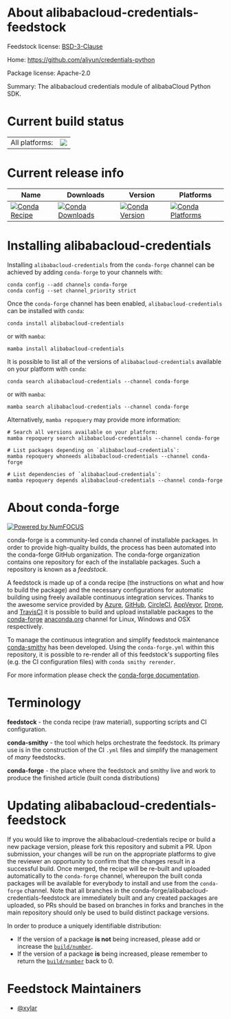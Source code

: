 About alibabacloud-credentials-feedstock
========================================

Feedstock license: [BSD-3-Clause](https://github.com/conda-forge/alibabacloud-credentials-feedstock/blob/main/LICENSE.txt)

Home: https://github.com/aliyun/credentials-python

Package license: Apache-2.0

Summary: The alibabacloud credentials module of alibabaCloud Python SDK.

Current build status
====================


<table><tr><td>All platforms:</td>
    <td>
      <a href="https://dev.azure.com/conda-forge/feedstock-builds/_build/latest?definitionId=19841&branchName=main">
        <img src="https://dev.azure.com/conda-forge/feedstock-builds/_apis/build/status/alibabacloud-credentials-feedstock?branchName=main">
      </a>
    </td>
  </tr>
</table>

Current release info
====================

| Name | Downloads | Version | Platforms |
| --- | --- | --- | --- |
| [![Conda Recipe](https://img.shields.io/badge/recipe-alibabacloud--credentials-green.svg)](https://anaconda.org/conda-forge/alibabacloud-credentials) | [![Conda Downloads](https://img.shields.io/conda/dn/conda-forge/alibabacloud-credentials.svg)](https://anaconda.org/conda-forge/alibabacloud-credentials) | [![Conda Version](https://img.shields.io/conda/vn/conda-forge/alibabacloud-credentials.svg)](https://anaconda.org/conda-forge/alibabacloud-credentials) | [![Conda Platforms](https://img.shields.io/conda/pn/conda-forge/alibabacloud-credentials.svg)](https://anaconda.org/conda-forge/alibabacloud-credentials) |

Installing alibabacloud-credentials
===================================

Installing `alibabacloud-credentials` from the `conda-forge` channel can be achieved by adding `conda-forge` to your channels with:

```
conda config --add channels conda-forge
conda config --set channel_priority strict
```

Once the `conda-forge` channel has been enabled, `alibabacloud-credentials` can be installed with `conda`:

```
conda install alibabacloud-credentials
```

or with `mamba`:

```
mamba install alibabacloud-credentials
```

It is possible to list all of the versions of `alibabacloud-credentials` available on your platform with `conda`:

```
conda search alibabacloud-credentials --channel conda-forge
```

or with `mamba`:

```
mamba search alibabacloud-credentials --channel conda-forge
```

Alternatively, `mamba repoquery` may provide more information:

```
# Search all versions available on your platform:
mamba repoquery search alibabacloud-credentials --channel conda-forge

# List packages depending on `alibabacloud-credentials`:
mamba repoquery whoneeds alibabacloud-credentials --channel conda-forge

# List dependencies of `alibabacloud-credentials`:
mamba repoquery depends alibabacloud-credentials --channel conda-forge
```


About conda-forge
=================

[![Powered by
NumFOCUS](https://img.shields.io/badge/powered%20by-NumFOCUS-orange.svg?style=flat&colorA=E1523D&colorB=007D8A)](https://numfocus.org)

conda-forge is a community-led conda channel of installable packages.
In order to provide high-quality builds, the process has been automated into the
conda-forge GitHub organization. The conda-forge organization contains one repository
for each of the installable packages. Such a repository is known as a *feedstock*.

A feedstock is made up of a conda recipe (the instructions on what and how to build
the package) and the necessary configurations for automatic building using freely
available continuous integration services. Thanks to the awesome service provided by
[Azure](https://azure.microsoft.com/en-us/services/devops/), [GitHub](https://github.com/),
[CircleCI](https://circleci.com/), [AppVeyor](https://www.appveyor.com/),
[Drone](https://cloud.drone.io/welcome), and [TravisCI](https://travis-ci.com/)
it is possible to build and upload installable packages to the
[conda-forge](https://anaconda.org/conda-forge) [anaconda.org](https://anaconda.org/)
channel for Linux, Windows and OSX respectively.

To manage the continuous integration and simplify feedstock maintenance
[conda-smithy](https://github.com/conda-forge/conda-smithy) has been developed.
Using the ``conda-forge.yml`` within this repository, it is possible to re-render all of
this feedstock's supporting files (e.g. the CI configuration files) with ``conda smithy rerender``.

For more information please check the [conda-forge documentation](https://conda-forge.org/docs/).

Terminology
===========

**feedstock** - the conda recipe (raw material), supporting scripts and CI configuration.

**conda-smithy** - the tool which helps orchestrate the feedstock.
                   Its primary use is in the construction of the CI ``.yml`` files
                   and simplify the management of *many* feedstocks.

**conda-forge** - the place where the feedstock and smithy live and work to
                  produce the finished article (built conda distributions)


Updating alibabacloud-credentials-feedstock
===========================================

If you would like to improve the alibabacloud-credentials recipe or build a new
package version, please fork this repository and submit a PR. Upon submission,
your changes will be run on the appropriate platforms to give the reviewer an
opportunity to confirm that the changes result in a successful build. Once
merged, the recipe will be re-built and uploaded automatically to the
`conda-forge` channel, whereupon the built conda packages will be available for
everybody to install and use from the `conda-forge` channel.
Note that all branches in the conda-forge/alibabacloud-credentials-feedstock are
immediately built and any created packages are uploaded, so PRs should be based
on branches in forks and branches in the main repository should only be used to
build distinct package versions.

In order to produce a uniquely identifiable distribution:
 * If the version of a package **is not** being increased, please add or increase
   the [``build/number``](https://docs.conda.io/projects/conda-build/en/latest/resources/define-metadata.html#build-number-and-string).
 * If the version of a package **is** being increased, please remember to return
   the [``build/number``](https://docs.conda.io/projects/conda-build/en/latest/resources/define-metadata.html#build-number-and-string)
   back to 0.

Feedstock Maintainers
=====================

* [@xylar](https://github.com/xylar/)

